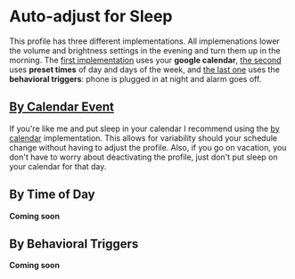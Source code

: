 # Auto-adjust for Sleep  
This profile has three different implementations. All implemenations lower the volume and brightness settings in the evening
and turn them up in the morning. The [first implementation](https://github.com/paulfblack/tasker_profiles/tree/master/volume_controls/auto_adjust_for_sleep/by_calendar_event) uses your **google calendar**, [the second](https://github.com/paulfblack/tasker_profiles/tree/master/volume_controls/auto_adjust_for_sleep#by-time-of-day) uses **preset times** of day and days
of the week, and [the last one](https://github.com/paulfblack/tasker_profiles/tree/master/volume_controls/auto_adjust_for_sleep#by-behavioral-triggers) uses the **behavioral triggers**: phone is plugged in at night and alarm goes off.  
  
## [By Calendar Event](https://github.com/paulfblack/tasker_profiles/tree/master/volume_controls/auto_adjust_for_sleep/by_calendar_event)
If you're like me and put sleep in your calendar I recommend using the 
[by calendar](https://github.com/paulfblack/tasker_profiles/tree/master/volume_controls/auto_adjust_for_sleep/by_calendar_event) implementation. This allows for variability should your schedule change without having 
to adjust the profile. Also, if you go on vacation, you don't have to worry about deactivating the profile, just don't put sleep 
on your calendar for that day.  
  
## By Time of Day  
**Coming soon**  
  
## By Behavioral Triggers  
**Coming soon**  
